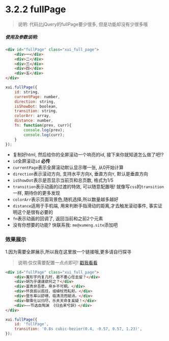 <link rel="stylesheet" type="text/css" href="../assets/xui.css">
<script type="text/javascript" src="../assets/xui.js"></script>

# 3.2.2 fullPage

>说明: 代码比jQuery的fullPage要少很多, 但是功能却没有少很多哦

##### 使用及参数说明:
```html
<div id="fullPage" class="xui_full_page">
	<div>一</div>
	<div>二</div>
	<div>三</div>
	<div>四</div>
	<div>五</div>
</div>
```
```js
xui.fullPage({
	id: string,
	currentPage: number,
	direction: string,
	isShowDot: boolean,
	transition: string,
	colorArr: array,
	distance: number,
	fn: function(prev, curr){
		console.log(prev);
		console.log(curr);
	}
});
```
* 复制好html, 然后给你的全屏滚动一个响亮的id, 接下来你就知道怎么做了吧!?
* `id`全屏滚动`id` **必传**
* `currentPage`表示全屏滚动默认显示哪一张, 从0开始计算
* `direction`表示滚动方向, 支持水平方向`X`, 垂直方向`Y`, 默认是垂直方向
* `isShowDot`表示是否显示当前页和总页数, 格式为1/5
* `transition`表示动画的过渡的特效, 可以随意配置哦! 就像写`css`的`transition`一样, 期待你的更多发现
* `colorArr`表示页面背景色,随机选择,所以数量越多越好
* `distance`适用于手机端, 用来判断手指滑动的距离,才去触发滚动事件, 事实证明这个是很有必要的
* `fn`表示动画的回调了, 返回当前和之前2个元素
* 没有你想要的功能? 快联系我: `me@xumeng.site`添加吧

### 效果展示

1.因为需要全屏展示,所以我在这里放一个链接哦,更多请自行探寻
>说明:仅仅需要配置一点点即可! [戳我看看](https://xumengzi.github.io/xui/test/fullPage.html)

```html
<div id="fullPage" class="xui_full_page">
	<div>寓形宇内复几时，曷不委心任去留？</div>
	<div>胡为乎遑遑欲何之？</div>
	<div>富贵非吾愿，帝乡不可期。</div>
	<div>怀良辰以孤往，或植杖而耘耔。</div>
	<div>登东皋以舒啸，临清流而赋诗。</div>
	<div>聊乘化以归尽，乐夫天命复奚疑！</div>
	<div>——节选自陶渊 《归去来兮辞》</div>
</div>
```
```js
xui.fullPage({
	id: 'fullPage',
	transition: '0.8s cubic-bezier(0.4, -0.57, 0.57, 1.23)',
});
```